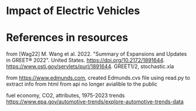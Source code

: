  Impact of Electric Vehicles 
===

# References in resources


from [Wag22] M. Wang et al. 2022. "Summary of Expansions and Updates in GREET® 2022". United States. https://doi.org/10.2172/1891644. https://www.osti.gov/servlets/purl/1891644.
 GREET1/2, stochastic.xla

 from https://www.edmunds.com, created Edmunds.cvs file using read.py to extract info from html from api no longer avialible to the public



fuel economy, CO2, attributes, 1975-2023 trends
https://www.epa.gov/automotive-trends/explore-automotive-trends-data

